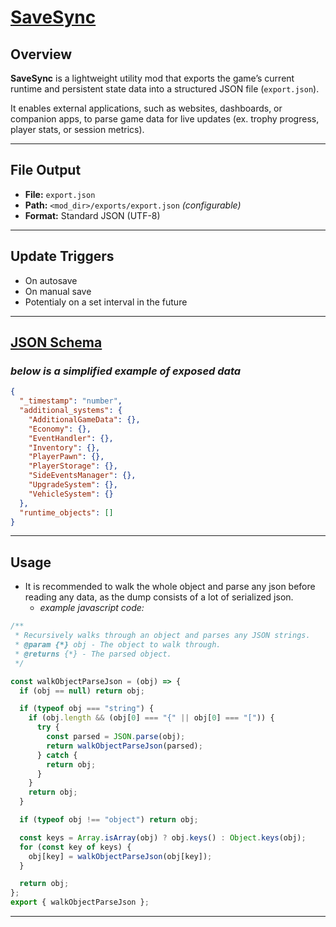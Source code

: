 # [SaveSync](link_to_nexus)

## Overview

**SaveSync** is a lightweight utility mod that exports the game’s current runtime and persistent state data into a structured JSON file (`export.json`).

It enables external applications, such as websites, dashboards, or companion apps, to parse game data for live updates (ex. trophy progress, player stats, or session metrics).

---

## File Output

- **File:** `export.json`
- **Path:** `<mod_dir>/exports/export.json` _(configurable)_
- **Format:** Standard JSON (UTF-8)

---

## Update Triggers

- On autosave
- On manual save
- Potentialy on a set interval in the future

---

## [JSON Schema](./index.html)

### _below is a simplified example of exposed data_

```json
{
  "_timestamp": "number",
  "additional_systems": {
    "AdditionalGameData": {},
    "Economy": {},
    "EventHandler": {},
    "Inventory": {},
    "PlayerPawn": {},
    "PlayerStorage": {},
    "SideEventsManager": {},
    "UpgradeSystem": {},
    "VehicleSystem": {}
  },
  "runtime_objects": []
}
```

---

## Usage

- It is recommended to walk the whole object and parse any json before reading any data, as the dump consists of a lot of serialized json.
  - _example javascript code:_

```js
/**
 * Recursively walks through an object and parses any JSON strings.
 * @param {*} obj - The object to walk through.
 * @returns {*} - The parsed object.
 */

const walkObjectParseJson = (obj) => {
  if (obj == null) return obj;

  if (typeof obj === "string") {
    if (obj.length && (obj[0] === "{" || obj[0] === "[")) {
      try {
        const parsed = JSON.parse(obj);
        return walkObjectParseJson(parsed);
      } catch {
        return obj;
      }
    }
    return obj;
  }

  if (typeof obj !== "object") return obj;

  const keys = Array.isArray(obj) ? obj.keys() : Object.keys(obj);
  for (const key of keys) {
    obj[key] = walkObjectParseJson(obj[key]);
  }

  return obj;
};
export { walkObjectParseJson };
```

---

